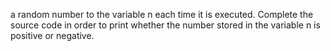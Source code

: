 a random number to the variable n each time it is executed. Complete the source code in order to print whether the number stored in the variable n is positive or negative.
